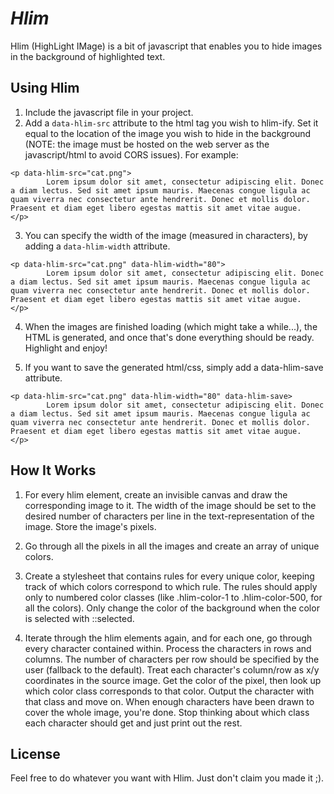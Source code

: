 # _Hlim_

Hlim (HighLight IMage) is a bit of javascript that enables you to hide images in the background of highlighted text.

## Using Hlim

1. Include the javascript file in your project.
2. Add a `data-hlim-src` attribute to the html tag you wish to hlim-ify. Set it equal to the location of the image you wish to hide in the background (NOTE: the image must be hosted on the web server as the javascript/html to avoid CORS issues). For example: 
```
<p data-hlim-src="cat.png">
        Lorem ipsum dolor sit amet, consectetur adipiscing elit. Donec a diam lectus. Sed sit amet ipsum mauris. Maecenas congue ligula ac quam viverra nec consectetur ante hendrerit. Donec et mollis dolor. Praesent et diam eget libero egestas mattis sit amet vitae augue.
</p>
```

3. You can specify the width of the image (measured in characters), by adding a `data-hlim-width` attribute.
```
<p data-hlim-src="cat.png" data-hlim-width="80">
        Lorem ipsum dolor sit amet, consectetur adipiscing elit. Donec a diam lectus. Sed sit amet ipsum mauris. Maecenas congue ligula ac quam viverra nec consectetur ante hendrerit. Donec et mollis dolor. Praesent et diam eget libero egestas mattis sit amet vitae augue.
</p>
```

4. When the images are finished loading (which might take a while...), the HTML is generated, and once that's done everything should be ready. Highlight and enjoy!

5. If you want to save the generated html/css, simply add a data-hlim-save attribute.
```
<p data-hlim-src="cat.png" data-hlim-width="80" data-hlim-save>
        Lorem ipsum dolor sit amet, consectetur adipiscing elit. Donec a diam lectus. Sed sit amet ipsum mauris. Maecenas congue ligula ac quam viverra nec consectetur ante hendrerit. Donec et mollis dolor. Praesent et diam eget libero egestas mattis sit amet vitae augue.
</p>
```

## How It Works

1. For every hlim element, create an invisible canvas and draw the corresponding image to it. The width of the image should be set to the desired number of characters per line in the text-representation of the image. Store the image's pixels.

2. Go through all the pixels in all the images and create an array of unique colors.

3. Create a stylesheet that contains rules for every unique color, keeping track of which colors correspond to which rule. The rules should apply only to numbered color classes (like .hlim-color-1 to .hlim-color-500, for all the colors). Only change the color of the background when the color is selected with ::selected.

4. Iterate through the hlim elements again, and for each one, go through every character contained within. Process the characters in rows and columns. The number of characters per row should be specified by the user (fallback to the default). Treat each character's column/row as x/y coordinates in the source image. Get the color of the pixel, then look up which color class corresponds to that color. Output the character with that class and move on. When enough characters have been drawn to cover the whole image, you're done. Stop thinking about which class each character should get and just print out the rest. 

## License

Feel free to do whatever you want with Hlim. Just don't claim you made it ;).